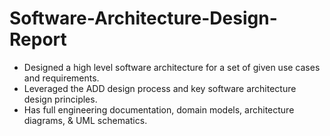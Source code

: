 # Software-Architecture-Design-Report

- Designed a high level software architecture for a set of given use cases and requirements.
- Leveraged the ADD design process and key software architecture design principles. 
- Has full engineering documentation, domain models, architecture diagrams, & UML schematics.
